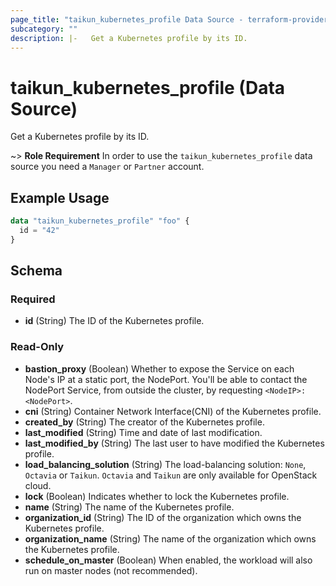 ```yaml
---
page_title: "taikun_kubernetes_profile Data Source - terraform-provider-taikun"
subcategory: ""
description: |-   Get a Kubernetes profile by its ID.
---
```


# taikun_kubernetes_profile (Data Source)

Get a Kubernetes profile by its ID.

~> **Role Requirement** In order to use the `taikun_kubernetes_profile` data source you need a `Manager` or `Partner` account.

## Example Usage

```terraform
data "taikun_kubernetes_profile" "foo" {
  id = "42"
}
```

<!-- schema generated by tfplugindocs -->
## Schema

### Required

- **id** (String) The ID of the Kubernetes profile.

### Read-Only

- **bastion_proxy** (Boolean) Whether to expose the Service on each Node's IP at a static port, the NodePort. You'll be able to contact the NodePort Service, from outside the cluster, by requesting `<NodeIP>:<NodePort>`.
- **cni** (String) Container Network Interface(CNI) of the Kubernetes profile.
- **created_by** (String) The creator of the Kubernetes profile.
- **last_modified** (String) Time and date of last modification.
- **last_modified_by** (String) The last user to have modified the Kubernetes profile.
- **load_balancing_solution** (String) The load-balancing solution: `None`, `Octavia` or `Taikun`. `Octavia` and `Taikun` are only available for OpenStack cloud.
- **lock** (Boolean) Indicates whether to lock the Kubernetes profile.
- **name** (String) The name of the Kubernetes profile.
- **organization_id** (String) The ID of the organization which owns the Kubernetes profile.
- **organization_name** (String) The name of the organization which owns the Kubernetes profile.
- **schedule_on_master** (Boolean) When enabled, the workload will also run on master nodes (not recommended).


